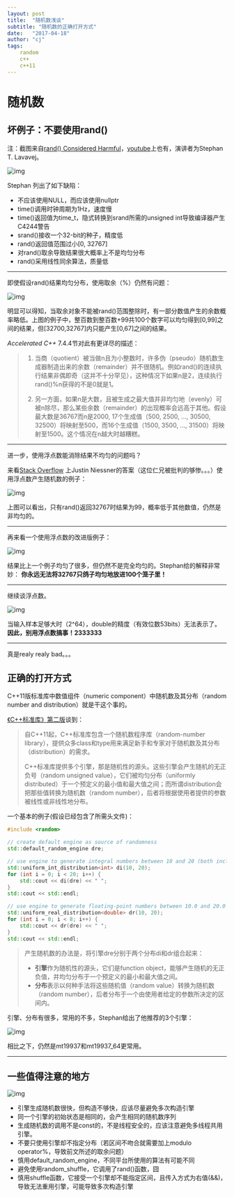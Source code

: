 ```yaml
---
layout: post
title:  "随机数浅谈"
subtitle: "随机数的正确打开方式"
date:   "2017-04-18" 
author: "cj"
tags:
    random
    c++
    c++11
---
```


# 随机数

## 坏例子：不要使用rand()

注：截图来自[rand() Considered Harmful](https://channel9.msdn.com/Events/GoingNative/2013/rand-Considered-Harmful)，[youtube](https://www.youtube.com/watch?v=LDPMpc-ENqY)上也有，演讲者为Stephan T. Lavavej。

![img](https://wangyapeng-me-1251421422.cos.ap-shanghai.myqcloud.com/random/what_is_wroing_with_cstyle_code.png)

Stephan 列出了如下缺陷：

* 不应该使用NULL，而应该使用nullptr
* time()调用时钟周期为1Hz，速度慢
* time()返回值为time_t，隐式转换到srand所需的unsigned int导致编译器产生C4244警告
* srand()接收一个32-bit的种子，精度低
* rand()返回值范围过小[0, 32767]
* 对rand()取余导致结果很大概率上不是均匀分布
* rand()采用线性同余算法，质量低

---
即使假设rand()结果均匀分布，使用取余（%）仍然有问题：

![img](https://wangyapeng-me-1251421422.cos.ap-shanghai.myqcloud.com/random/why_modulo_is_bad.png)

明显可以得知，当取余对象不能被rand()范围整除时，有一部分数值产生的余数概率略低。上图的例子中，整百数到整百数+99共100个数字可以均匀得到[0,99]之间的结果，但[32700,32767]内只能产生[0,67]之间的结果。

*Accelerated C++* 7.4.4节对此有更详尽的描述：

>1. 当商（quotient）被当做n且为小整数时，许多伪（pseudo）随机数生成器制造出来的余数（remainder）并不很随机。例如rand()的连续执行结果非偶即奇（这并不十分罕见），这种情况下如果n是2，连续执行rand()%n获得的不是0就是1。
>
>2. 另一方面，如果n是大数，且被生成之最大值并非均匀地（evenly）可被n除尽，那么某些余数（remainder）的出现概率会远高于其他。假设最大数是36767而n是2000, 17个生成值（500, 2500, ..., 30500, 32500）将映射至500，而16个生成值（1500, 3500, ..., 31500）将映射至1500。这个情况在n越大时越糟糕。

---
进一步，使用浮点数能消除结果不均匀的问题吗？

来看[Stack Overflow](http://stackoverflow.com/questions/4195958/how-do-i-scale-down-numbers-from-rand) 上Justin Niessner的答案（这位仁兄被批判的够惨。。。）使用浮点数产生随机数的例子：

![img](https://wangyapeng-me-1251421422.cos.ap-shanghai.myqcloud.com/random/floating_point_treachery.png)

上图可以看出，只有rand()返回32767时结果为99，概率低于其他数值，仍然是非均匀的。

---
再来看一个使用浮点数的改进版例子：

![img](https://wangyapeng-me-1251421422.cos.ap-shanghai.myqcloud.com/random/floating_point_double_treachery.png)

结果比上一个例子均匀了很多，但仍然不是完全均匀的。Stephan给的解释非常妙：
**你永远无法将32767只鸽子均匀地放进100个笼子里！**

---
继续谈浮点数。

![img](https://wangyapeng-me-1251421422.cos.ap-shanghai.myqcloud.com/random/floating_point_triple_treachery.png)

当输入样本足够大时（2^64），double的精度（有效位数53bits）无法表示了。
**因此，别用浮点数搞事！2333333**

---
真是realy realy bad。。。

## 正确的打开方式

C++11版标准库中数值组件（numeric component）中随机数及其分布（random number and distribution）就是干这个事的。

[《C++标准库》第二版](https://item.jd.com/11706352.html?dist=jd)谈到：

>自C++11起，C++标准库包含一个随机数程序库（random-number library），提供众多class和type用来满足新手和专家对于随机数及其分布（distribution）的需求。
>
>C++标准库提供多个引擎，那是随机性的源头。这些引擎会产生随机的无正负号（random unsigned value），它们被均匀分布（uniformly distributed）于一个预定义的最小值和最大值之间；而所谓distribution会把那些值转换为随机数（random number），后者将根据使用者提供的参数被线性或非线性地分布。

一个基本的例子(假设已经包含了所需头文件)：

```cpp
#include <random>

// create default engine as source of randomness
std::default_random_engine dre;

// use engine to generate integral numbers between 10 and 20 (both included)
std::uniform_int_distribution<int> di(10, 20);
for (int i = 0; i < 20; i++) {
    std::cout << di(dre) << " ";
}
std::cout << std::endl;

// use engine to generate floating-point numbers between 10.0 and 20.0 (10.0 included, 20.0 not included)
std::uniform_real_distribution<double> dr(10, 20);
for (int i = 0; i < 8; i++) {
    std::cout << dr(dre) << " ";
}
std::cout << std::endl;
```

>产生随机数的办法是，将引擎dre分别于两个分布di和dr组合起来：
>
>* **引擎**作为随机性的源头，它们是function object，能够产生随机的无正负值，并均匀分布于一个预定义的最小和最大值之间。
>* **分布**表示以何种手法将这些随机值（random value）转换为随机数（random number），后者分布于一个由使用者给定的参数所决定的区间内。

引擎、分布有很多，常用的不多，Stephan给出了他推荐的3个引擎：

![img](https://wangyapeng-me-1251421422.cos.ap-shanghai.myqcloud.com/random/uniform_random_number_generators.png)

相比之下，仍然是mt19937和mt19937_64更常用。

---

## 一些值得注意的地方

![img](https://wangyapeng-me-1251421422.cos.ap-shanghai.myqcloud.com/random/random_notes.png)

* 引擎生成随机数很快，但构造不够快，应该尽量避免多次构造引擎
* 同一个引擎的初始状态是相同的，会产生相同的随机数序列
* 生成随机数的调用不是const的，不是线程安全的，应该注意避免多线程共用引擎。
* 不要只使用引擎却不指定分布（若区间不吻合就需要加上modulo operator%，导致前文所述的取余问题）
* 慎用default_random_engine，不同平台所使用的算法有可能不同
* 避免使用random_shuffle，它调用了rand()函数，囧
* 慎用shuffle函数，它接受一个引擎却不能指定区间，且传入方式为右值(&&)，导致无法重用引擎，可能导致多次构造引擎
